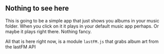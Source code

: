 Nothing to see here
-------------------

This is going to be a simple app that just shows you albums in your music folder.
When you click on it it plays in your default music app perhaps.  Or maybe it plays right there.
Nothing fancy.

All that is here right now, is a module `lastFM.js` that grabs album art from the lastFM API

